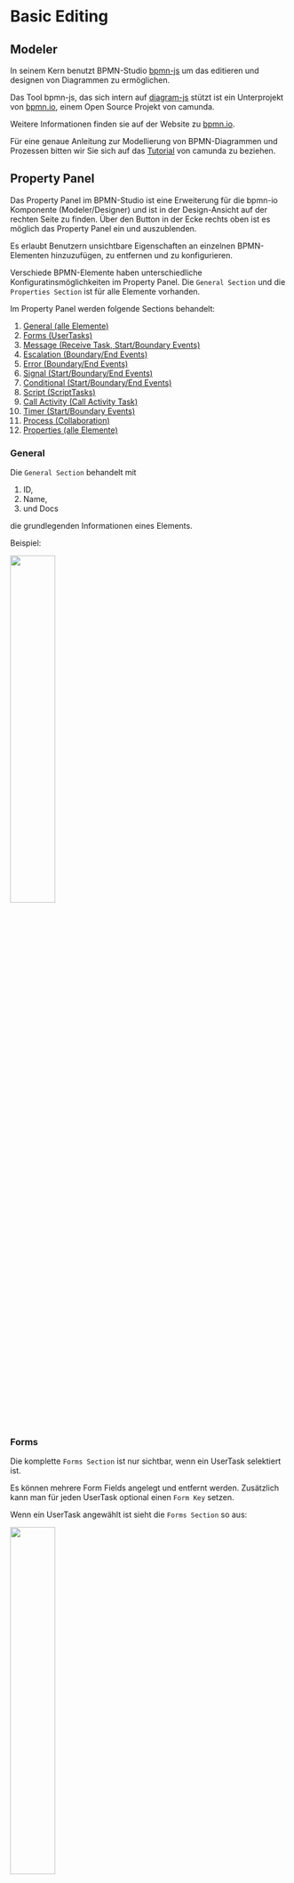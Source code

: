 # Basic Editing

## Modeler

In seinem Kern benutzt BPMN-Studio [bpmn-js](https://bpmn.io/toolkit/bpmn-js/)
um das editieren und designen von Diagrammen zu ermöglichen.

Das Tool bpmn-js, das sich intern auf [diagram-js](https://github.com/bpmn-io/diagram-js)
stützt ist ein Unterprojekt von [bpmn.io](https://github.com/bpmn-io), einem
Open Source Projekt von camunda.

Weitere Informationen finden sie auf der Website zu [bpmn.io](https://bpmn.io/).

Für eine genaue Anleitung zur Modellierung von BPMN-Diagrammen und Prozessen
bitten wir Sie sich auf das [Tutorial](https://camunda.com/bpmn/) von camunda
zu beziehen.

## Property Panel

Das Property Panel im BPMN-Studio ist eine Erweiterung für die bpmn-io 
Komponente (Modeler/Designer) und ist in der Design-Ansicht auf der rechten
Seite zu finden. Über den Button in der Ecke rechts oben ist es möglich
das Property Panel ein und auszublenden.

Es erlaubt Benutzern unsichtbare Eigenschaften an einzelnen BPMN-Elementen
hinzuzufügen, zu entfernen und zu konfigurieren.

Verschiede BPMN-Elemente haben unterschiedliche Konfiguratinsmöglichkeiten
im Property Panel. Die `General Section` und die `Properties Section` ist für alle 
Elemente vorhanden.

Im Property Panel werden folgende Sections behandelt:

1. [General (alle Elemente)](#general)
1. [Forms (UserTasks)](#forms)
1. [Message (Receive Task, Start/Boundary Events)](#message-escalation-error-signal)
1. [Escalation (Boundary/End Events)](#message-escalation-error-signal)
1. [Error (Boundary/End Events)](#message-escalation-error-signal)
1. [Signal (Start/Boundary/End Events)](#message-escalation-error-signal)
1. [Conditional (Start/Boundary/End Events)](#conditional-event)
1. [Script (ScriptTasks)](#script)
1. [Call Activity (Call Activity Task)](#call-activity)
1. [Timer (Start/Boundary Events)](#timer)
1. [Process (Collaboration)](#process)
1. [Properties (alle Elemente)](#extension-properties)

### General

Die `General Section` behandelt mit

1. ID,
1. Name,
1. und Docs

die grundlegenden Informationen eines Elements.

Beispiel: 

<img src="general-sektion.png" width="40%" />

### Forms

Die komplette `Forms Section` ist nur sichtbar, wenn ein UserTask selektiert ist.

Es können mehrere Form Fields angelegt und entfernt werden.
Zusätzlich kann man für jeden UserTask optional einen `Form Key` setzen.

Wenn ein UserTask angewählt ist sieht die `Forms Section` so aus:

<img src="form-sektion-leer.png" width="40%" />

Nach dem hinzufügen eines Form Fields über den `+` Button erscheint ein
weiterer Teil der Section:

<img src="form-sektion-formfield.png" width="40%" />

In der `Form Field Section` gibt es die Möglichkeit festzulegen

1. welche ID das Form Field erhalten soll,
1. welchen Typ das Form Field haben soll,
1. welches Label gesetzt werden soll,
1. welcher Standardwert drin stehen soll.

**Wichtig** hierbei ist das die **ID** einmalig sein muss und nicht leer sein darf.

Es stehen folgende Typen als Auswahl zur Verfügung:

1. string
1. long
1. boolean
1. date
1. enum
1. custom type

**Info**: 

Wenn der Typ `enum` ausgewählt ist, erscheint eine weitere Section, 
in der anhand von Key-Value-Paaren angegeben wird, welche Einträge
die Enum-Auswahl beinhalten soll.

Im BPMN-Studio wird ein UserTask vom Typ `enum` während der Ausführung als
Dropdown dargestellt.

### Message, Escalation, Error, Signal

Die 

- Message Section,
- Escalation Section,
- Error Section und
- Signal Section

haben keine großen Unterschiede. Alle Sections sind sichtbar, wenn entweder
ein Boundary oder eine End -Event von einem dieser Typen angewählt ist.

Lediglich die `Message Section` wird auch bei einem angewähltem `SendTask`, oder 
`ReceiveTask` angezeigt.

Die Sections sind vom Aufbau her identisch. Man fügt über den `+` Button
eine Message, einen Error, eine Escalation oder ein Signal hinzu.

Das hinzugefügte Event ist dann im Auswahldropdown automatisch ausgewählt.
Anschließend setzt man die Werte, wie zum Beispiel beim Error Event den

- Name,
- Code,
- und die Message.

So sieht zum Beispiel die `Error Section` aus:

<img src="error-sektion.png" width="40%" />

### Conditional Event

Die `Conditional Event Section` wird nur bei angewähltem `Conditional` Boundary
Event sichbar. 

Hier kann 

- eine Condition,
- ein Variable Name und
- ein Variable Event

angegeben werden.

<img src="conditional-sektion.png" width="40%" />

### Script

Die `Script Section` wird nur bei angewählten `ScriptTask` sichtbar.

Der `ScriptTask` wird mit 

- dem Format,
- dem Script und
- einer Result Variablen

konfiguriert. Aktuell ist es so, dass JavaScript als Code ausgeführt werden
kann. Dafür würde man auch nur das Script Feld brauchen.

Als Test kann man zum Beispiel `console.log('Das ist ein Test!')` angeben, und
es würde im Backend während der Ausführung des Tasks geloggt werden.

<img src="script-sektion.png" width="40%" />

### Call Activity

Die `Call Activity Section` wird bei einem `Call Activity` Task angezeigt
und sieht wie folgt aus:

<img src="call-activity-sektion.png" width="40%" />

Wenn die Call Activity konfiguriert ist, also ein Prozess ausgewählt wurde,
wird während der Ausführung der ausgewählte Prozess gestartet und nach
beendigung wieder zurück zum eigentlichen Prozess gewechselt.

Allerdings funktioniert es nur, wenn beide Prozesse auf verbundenen der 
ProcessEngine liegen. 

### Timer

Die `Timer Section` erscheint bei Timer Boundary Events.

Es gibt drei Modi:

1. Date 
1. Duration
1. Cycle

**Info**: Die Timer Definition muss im richtigen Format angegeben werden.

Welches Zeitformat verwendet werden muss ist 
[hier](https://docs.camunda.org/manual/7.9/reference/bpmn20/events/timer-events/)
definiert.

<img src="timer-sektion.png" width="40%" />

### Process

Das erscheinen der `Process Section` erreicht man, indem man kein Element 
auswählt, sondern außerhalb einer Lane klickt. Dann sollte im Property Panel
unter General die ID mit `Collaboration` anfangen und zusätzlich die 
`Process Section` unter der `General Section` erscheinen.

Hier kann der Prozess als ausführbar gesetzt werden.

<img src="process-sektion.png" width="40%" />

An einer Collaboration können zusätzlich, wie bei BPMN-Elementen Properties
hinzugefügt werden.

<img src="process-properties.png" width="40%" />

### Extension Properties

Die Extension Properties werden bei jedem BPMN-Element angezeigt.
Mittels Key-Value-Paaren können dem Element Eigenschaften hinzugefügt werden.

Ein Anwendungsbeispiel ist zum Beispiel die Verwendung eines `ServiceTasks`.
Um einen `ServiceTask` zu konfigurieren muss dieser drei Eigenschaften erhalten.

Er erhält 

- das Modul,
- die Methode und
- zugehörige Parameter.

<img src="service-task-example.png" width="40%" />

**Wichtig**: Die URL muss in Anführungszeichen angegeben werden.
